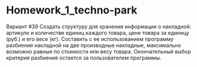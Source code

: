 # Homework_1_techno-park
Вариант #39
Создать структуру для хранения информации о накладной: артикуле и количестве единиц каждого товара, цене товара за единицу (руб.) и его весе (кг). Составить с ее использованием программу разбиения накладной на две производные накладные, максимально возможно равные по стоимости или весу товара. Окончательный выбор критерия разбиения остается за пользователем программы.
